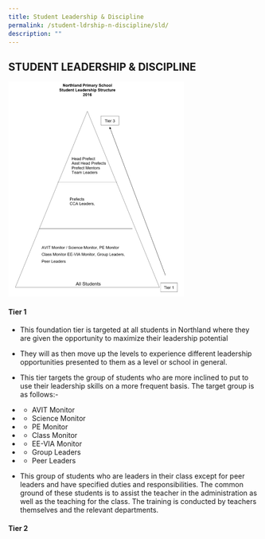 ```yaml
---
title: Student Leadership & Discipline
permalink: /student-ldrship-n-discipline/sld/
description: ""
---
```

## STUDENT LEADERSHIP & DISCIPLINE

<img src="/images/student leadership structure.png" style="width:70%">

#### Tier 1

*   This foundation tier is targeted at all students in Northland where they are given the opportunity to maximize their leadership potential  
    
*   They will as then move up the levels to experience different leadership opportunities presented to them as a level or school in general.  
    
*   This tier targets the group of students who are more inclined to put to use their leadership skills on a more frequent basis. The target group is as follows:-

*  *  AVIT Monitor
*  *  Science Monitor
*  *  PE Monitor
*  *  Class Monitor
*  * EE-VIA Monitor
*  * Group Leaders
*  * Peer Leaders

*   This group of students who are leaders in their class except for peer leaders and have specified duties and responsibilities. The common ground of these students is to assist the teacher in the administration as well as the teaching for the class. The training is conducted by teachers themselves and the relevant departments.

#### Tier 2

